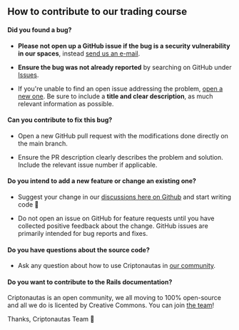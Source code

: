 ## How to contribute to our trading course

#### **Did you found a bug?**

* **Please not open up a GitHub issue if the bug is a security vulnerability
  in our spaces**, instead  [send us an e-mail](mailto:dev@criptonautas.co).

* **Ensure the bug was not already reported** by searching on GitHub under [Issues](https://github.com/somos-criptonautas/trading/issues).

* If you're unable to find an open issue addressing the problem, [open a new one](https://github.com/somos-criptonautas/trading/issues/new). Be sure to include a **title and clear description**, as much relevant information as possible.

#### **Can you contribute to fix this bug?**

* Open a new GitHub pull request with the modifications done directly on the main branch.

* Ensure the PR description clearly describes the problem and solution. Include the relevant issue number if applicable.

#### **Do you intend to add a new feature or change an existing one?**

* Suggest your change in our [discussions here on Github](https://github.com/somos-criptonautas/trading/discussions) and start writing code 🧡

* Do not open an issue on GitHub for feature requests until you have collected positive feedback about the change. GitHub issues are primarily intended for bug reports and fixes.

#### **Do you have questions about the source code?**

* Ask any question about how to use Criptonautas in [our community](https://comunidad.criptonautas.co).

#### **Do you want to contribute to the Rails documentation?**

Criptonautas is an open community, we all moving to 100% open-source and all we do is licented by Creative Commons. You can join [the team](https://criptonautas.co/hiring)!

Thanks,
Criptonautas Team 🚀
